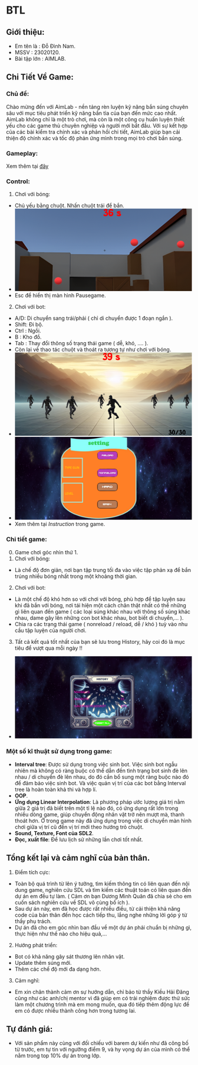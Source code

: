 # BTL
## Giới thiệu:
- Em tên là   : Đỗ Đình Nam.
- MSSV        : 23020120.
- Bài tập lớn : AIMLAB.
## Chi Tiết Về Game:
### Chủ đề:
Chào mừng đến với AimLab - nền tảng rèn luyện kỹ năng bắn súng chuyên sâu với mục tiêu phát triển kỹ năng bắn tỉa của bạn đến mức cao nhất. AimLab không chỉ là một trò chơi, mà còn là một công cụ huấn luyện thiết yếu cho các game thủ chuyên nghiệp và người mới bắt đầu. Với sự kết hợp của các bài kiểm tra chính xác và phản hồi chi tiết, AimLab giúp bạn cải thiện độ chính xác và tốc độ phản ứng mình trong mọi trò chơi bắn súng.
### Gameplay:
 Xem thêm tại [đây](https://youtu.be/1TA9qcd_UpE)
### Control:
1. Chơi với bóng:
- Chủ yếu bằng chuột. Nhấn chuột trái để bắn.
- ![](anh1.png)
- Esc để hiển thị màn hình Pausegame.
2. Chơi với bot:
- A/D: Di chuyển sang trái/phải ( chỉ di chuyển được 1 đoạn ngắn ).
- Shift: Đi bộ.
- Ctrl : Ngồi.
- B    : Kho đồ.
- Tab  : Thay đổi thông số trạng thái game ( dễ, khó, .... ).
- Còn lại về thao tác chuột và thoát ra tương tự như chơi với bóng.
- ![](anh3.png)
- ![](anh4.png)
- Xem thêm tại *Instruction* trong game.
### Chi tiết game:
0. Game chơi góc nhìn thứ 1.
1. Chơi với bóng:
- Là chế độ đơn giản, nơi bạn tập trung tối đa vào việc tập phản xạ để bắn trúng nhiều bóng nhất trong một khoảng thời gian.
2. Chơi với bot:
- Là một chế độ khó hơn so với chơi với bóng, phù hợp để tập luyện sau khi đã bắn với bóng, nơi tái hiện một cách chân thật nhất có thể những gì liên quan đến game ( các loại súng khác nhau với thông số súng khác nhau, dame gây lên những con bot khác nhau, bot biết di chuyển,... ).
- Chia ra các trạng thái game ( nonreload / reload, dễ / khó ) tuỳ vào nhu cầu tập luyện của người chơi.
3. Tất cả kết quả tốt nhất của bạn sẽ lưu trong History, hãy coi đó là mục tiêu để vượt qua mỗi ngày !!
- ![](anh2.png)
### Một số kĩ thuật sử dụng trong game:
- **Interval tree**: Được sử dụng trong việc sinh bot. Việc sinh bot ngẫu nhiên mà không có ràng buộc có thể dẫn đến tình trạng bot sinh đè lên nhau / di chuyển đè lên nhau, do đó cần bổ sung một ràng buộc nào đó để đảm bảo việc sinh bot. Và việc quản vị trí của các bot bằng Interval tree là hoàn toàn khả thi và hợp lí.
- **OOP**.
- **Ứng dụng Linear Interpolation**: Là phương pháp ước lượng giá trị nằm giữa 2 giá trị đã biết trên một tỉ lệ nào đó, có ứng dụng rất lớn trong nhiều dòng game, giúp chuyển động nhân vật trở nên mượt mà, thanh thoát hơn. Ở trong game này đã ứng dụng trong việc di chuyển màn hình chơi giữa vị trí cũ đến vị trí mới theo hướng trỏ chuột.
- **Sound, Texture, Font của SDL2**.
- **Đọc, xuất file**: Để lưu lịch sử những lần chơi tốt nhất.
## Tổng kết lại và cảm nghĩ của bản thân.
1. Điểm tích cực:
- Toàn bộ quá trình từ lên ý tưởng, tìm kiếm thông tin có liên quan đến nội dung game, nghiên cứu SDL và tìm kiếm các thuật toán có liên quan đến dự án em đều tự làm.
( Cảm ơn bạn Dương Minh Quân đã chia sẻ cho em cuốn sách nghiên cứu về SDL vô cùng bổ ích ).
- Sau dự án này, em đã học được rất nhiều điều, từ cải thiện khả năng code của bản thân đến học cách tiếp thu, lắng nghe những lời góp ý từ thầy phụ trách.
- Dự án đã cho em góc nhìn ban đầu về một dự án phải chuẩn bị những gì, thực hiện như thế nào cho hiệu quả,...
2. Hướng phát triển:
- Bot có khả năng gây sát thương lên nhân vật.
- Update thêm súng mới.
- Thêm các chế độ mới đa dạng hơn.
3. Cảm nghĩ:
- Em xin chân thành cảm ơn sự hướng dẫn, chỉ bảo từ thầy Kiều Hải Đăng cũng như các anh/chị mentor vì đã giúp em có trải nghiệm được thử sức làm một chương trình mà em mong muốn, qua đó tiếp thêm động lực để em có được nhiều thành công hơn trong tương lai.
## Tự đánh giá:
- Với sản phẩm này cùng với đối chiếu với barem dự kiến như đã công bố từ trước, em tự tin với ngưỡng điểm 9, và hy vọng dự án của mình có thể nằm trong top 10% dự án trong lớp.
